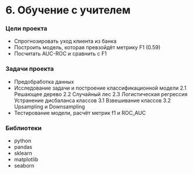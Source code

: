 # 6. Обучение с учителем

### Цели проекта
- Спрогнозировать уход клиента из банка
- Построить модель, которая превзойдёт метрику F1 (0.59)
- Посчитать AUC-ROC и сравнить с F1

### Задачи проекта
- Предобработка данных
- Исследование задачи и построение классификационной модели
2.1 Решающее дерево
2.2 Случайный лес
2.3 Логистическая регрессия
Устранение дисбаланса классов
3.1 Взвешивание классов
3.2 Upsampling и Downsampling
- Тестирование модели, расчёт метрик f1 и ROC_AUC

### Библиотеки
- python
- pandas
- sklearn
- matplotlib
- seaborn


